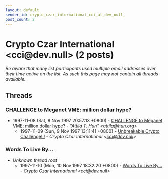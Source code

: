```yaml
---
layout: default
sender_id: crypto_czar_international_cci_at_dev_null_
post_count: 2
---
```


# Crypto Czar International <cci<span>@</span>dev.null> (2 posts)

_Be aware that many list participants used multiple email addresses over their time active on the list. As such this page may not contain all threads available._

## Threads

### CHALLENGE to Meganet VME: million dollar hype?
+ 1997-11-08 (Sat, 8 Nov 1997 20:57:13 +0800) - [CHALLENGE to Meganet VME: million dollar hype?](/archive/1997/11/a6794d4f336fc8a9a3b8e8be7118c9b5a92c68b79d7edcf7a9b610bba1d654c9) - _"Attila T. Hun" \<attila@hun.org\>_
  + 1997-11-09 (Sun, 9 Nov 1997 13:11:41 +0800) - [Unbreakable Crypto Challenge!!!](/archive/1997/11/ea2f9c7056c0cfa374a9a8b556dc193e1411888c7ceed01a07519a9cb4f85b91) - _Crypto Czar International \<cci@dev.null\>_

### Words To Live By...
+ _Unknown thread root_
  + 1997-11-10 (Mon, 10 Nov 1997 18:32:20 +0800) - [Words To Live By...](/archive/1997/11/5477c064ab5b67bb728a148e72af16417d132fbe43317887f09bc3d53dd681ca) - _Crypto Czar International \<cci@dev.null\>_

